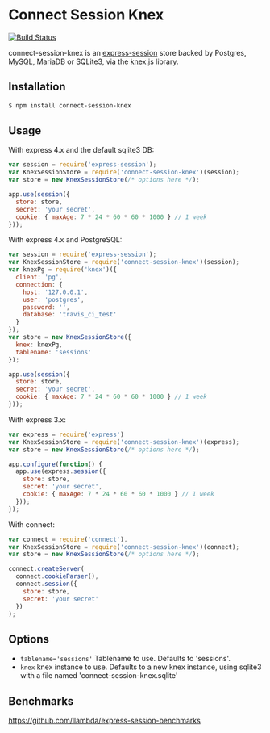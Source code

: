# Connect Session Knex

[![Build Status](https://travis-ci.org/llambda/connect-session-knex.svg?branch=master)](https://travis-ci.org/llambda/connect-session-knex)

connect-session-knex is an [express-session](https://github.com/expressjs/session) store backed by Postgres, MySQL, MariaDB or SQLite3, via the [knex.js](http://knexjs.org/) library.

## Installation

```sh
$ npm install connect-session-knex
```

## Usage

With express 4.x and the default sqlite3 DB:

```js
var session = require('express-session');
var KnexSessionStore = require('connect-session-knex')(session);
var store = new KnexSessionStore(/* options here */);

app.use(session({
  store: store,
  secret: 'your secret',
  cookie: { maxAge: 7 * 24 * 60 * 60 * 1000 } // 1 week
}));
```

With express 4.x and PostgreSQL:

```js
var session = require('express-session');
var KnexSessionStore = require('connect-session-knex')(session);
var knexPg = require('knex')({
  client: 'pg',
  connection: {
    host: '127.0.0.1',
    user: 'postgres',
    password: '',
    database: 'travis_ci_test'
  }
});
var store = new KnexSessionStore({
  knex: knexPg,
  tablename: 'sessions'
});

app.use(session({
  store: store,
  secret: 'your secret',
  cookie: { maxAge: 7 * 24 * 60 * 60 * 1000 } // 1 week
}));
```


With express 3.x:

```js
var express = require('express')
var KnexSessionStore = require('connect-session-knex')(express);
var store = new KnexSessionStore(/* options here */);

app.configure(function() {
  app.use(express.session({
    store: store,
    secret: 'your secret',
    cookie: { maxAge: 7 * 24 * 60 * 60 * 1000 } // 1 week
  }));
});
```

With connect:

```js
var connect = require('connect'),
var KnexSessionStore = require('connect-session-knex')(connect);
var store = new KnexSessionStore(/* options here */);

connect.createServer(
  connect.cookieParser(),
  connect.session({
    store: store,
    secret: 'your secret'
  })
);
```

## Options

 - `tablename='sessions'` Tablename to use. Defaults to 'sessions'.
 - `knex` knex instance to use. Defaults to a new knex instance, using sqlite3 with a file named 'connect-session-knex.sqlite'


## Benchmarks

https://github.com/llambda/express-session-benchmarks
